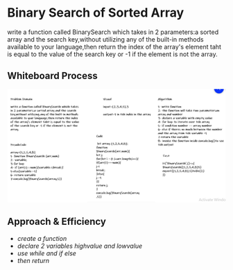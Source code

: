 # Binary Search of Sorted Array

write a function called BinarySearch which takes in 2 parameters:a sorted array and the search key,without utilizing any of the built-in methods available to your language,then return the index of the array's element taht is equal to the value of the search key or -1 if the element is not the array.

## Whiteboard Process

![array-binary-search](../images/array-binary-search.PNG)

## Approach & Efficiency

* *create a function*
* *declare 2 variables highvalue and lowvalue*
* *use while and if else*
* *then return*
